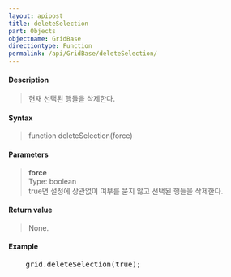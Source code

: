 ```yaml
---
layout: apipost
title: deleteSelection
part: Objects
objectname: GridBase
directiontype: Function
permalink: /api/GridBase/deleteSelection/
---
```



#### Description

> 현재 선택된 행들을 삭제한다.  

#### Syntax

> function deleteSelection(force)  

#### Parameters

> **force**  
> Type: boolean  
> true면 설정에 상관없이 여부를 묻지 않고 선택된 행들을 삭제한다.  

#### Return value

> None.

#### Example

<pre class="prettyprint">
    grid.deleteSelection(true);
</pre>

